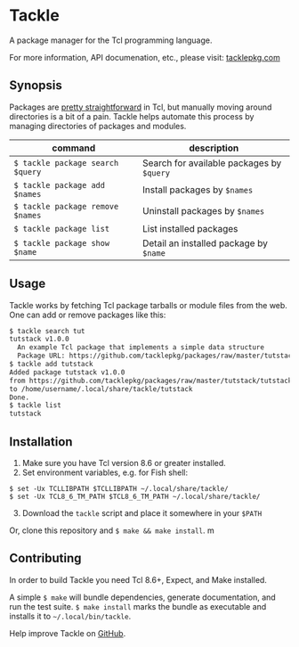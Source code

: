 # Tackle

A package manager for the Tcl programming language.

For more information, API documenation, etc., please visit:
[tacklepkg.com](https://www.tacklepkg.com)

## Synopsis

Packages are
[pretty straightforward](https://www.tcl.tk/man/tcl8.5/tutorial/Tcl31.html)
in Tcl, but manually moving around directories is a bit of a pain.
Tackle helps automate this process by managing directories of packages and
modules.

| command                           | description                              |
|-----------------------------------|------------------------------------------|
| `$ tackle package search $query`  | Search for available packages by `$query`|
| `$ tackle package add $names`     | Install packages by `$names`             |
| `$ tackle package remove  $names` | Uninstall packages by `$names`           |
| `$ tackle package list`           | List installed packages                  |
| `$ tackle package show $name`     | Detail an installed package by `$name`   |


## Usage

Tackle works by fetching Tcl package tarballs or module files from the web.
One can add or remove packages like this:

```bash
$ tackle search tut
tutstack v1.0.0
  An example Tcl package that implements a simple data structure
  Package URL: https://github.com/tacklepkg/packages/raw/master/tutstack/tutstack.tar.gz
$ tackle add tutstack
Added package tutstack v1.0.0
from https://github.com/tacklepkg/packages/raw/master/tutstack/tutstack.tar.gz
to /home/username/.local/share/tackle/tutstack
Done.
$ tackle list
tutstack
```

## Installation

1. Make sure you have Tcl version 8.6 or greater installed.
2. Set environment variables, e.g. for Fish shell:
```fish
$ set -Ux TCLLIBPATH $TCLLIBPATH ~/.local/share/tackle/
$ set -Ux TCL8_6_TM_PATH $TCL8_6_TM_PATH ~/.local/share/tackle/
```
3. Download the `tackle` script and place it somewhere in your `$PATH`

Or, clone this repository and `$ make && make install`.
m
## Contributing

In order to build Tackle you need Tcl 8.6+, Expect, and Make installed.

A simple `$ make` will bundle dependencies, generate documentation,
and run the test suite. `$ make install` marks the bundle as executable
and installs it to `~/.local/bin/tackle`.



Help improve Tackle on [GitHub](https://github.com/tacklepkg/tackle).
